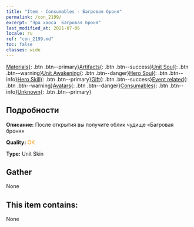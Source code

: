 ```yaml
---
title: "Item - Consumables - Багровая броня"
permalink: /con_2199/
excerpt: "Эра хаоса  Багровая броня"
last_modified_at: 2021-07-06
locale: ru
ref: "con_2199.md"
toc: false
classes: wide
---
```

 [Materials](/ItemsRU/){: .btn .btn--primary}[Artifacts](/ItemsRU/Artifacts/){: .btn .btn--success}[Unit Soul](/ItemsRU/UnitSoul/){: .btn .btn--warning}[Unit Awakening](/ItemsRU/UnitAwakening/){: .btn .btn--danger}[Hero Soul](/ItemsRU/HeroSoul/){: .btn .btn--info}[Hero Skill](/ItemsRU/HeroSkill/){: .btn .btn--primary}[Gift](/ItemsRU/Gift/){: .btn .btn--success}[Event related](/ItemsRU/Events/){: .btn .btn--warning}[Avatars](/ItemsRU/Avatars/){: .btn .btn--danger}[Consumables](/ItemsRU/Consumables/){: .btn .btn--info}[Unknown](/ItemsRU/Unknown/){: .btn .btn--primary}

## Подробности
 **Описание:** После открытия вы получите облик чудище «Багровая броня»

 **Quality:** <span style="color: #FF8C00">OK</span>

 **Type:** Unit Skin

## Gather

  None

## This item contains:

  None

